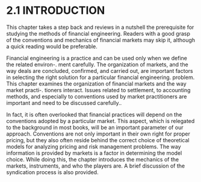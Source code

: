 # 2.1 INTRODUCTION  

This chapter takes a step back and reviews in a nutshell the prerequisite for studying the methods of financial engineering. Readers with a good grasp of the conventions and mechanics of financial markets may skip it, although a quick reading would be preferable.  

Financial engineering is a practice and can be used only when we define the related environ-. ment carefully. The organization of markets, and the way deals are concluded, confirmed, and carried out, are important factors in selecting the right solution for a particular financial engineering. problem. This chapter examines the organization of financial markets and the way market practi-. tioners interact. Issues related to settlement, to accounting methods, and especially to conventions used by market practitioners are important and need to be discussed carefully..  

In fact, it is often overlooked that financial practices will depend on the conventions adopted by a particular market. This aspect, which is relegated to the background in most books, will be an important parameter of our approach. Conventions are not only important in their own right for proper pricing, but they also often reside behind the correct choice of theoretical models for analyzing pricing and risk management problems. The way information is provided by markets is a factor in determining the model choice. While doing this, the chapter introduces the mechanics of the markets, instruments, and who the players are. A brief discussion of the syndication process is also provided.  
